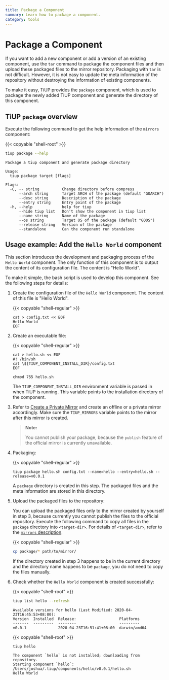 ```yaml
---
title: Package a Component
summary: Learn how to package a component.
category: tools
---
```


# Package a Component

If you want to add a new component or add a version of an existing component, use the `tar` command to package the component files and then upload these packaged files to the mirror repository. Packaging with `tar` is not difficult. However, it is not easy to update the meta information of the repository without destroying the information of existing components.

To make it easy, TiUP provides the `package` component, which is used to package the newly added TiUP component and generate the directory of this component.

## TiUP `package` overview

Execute the following command to get the help information of the `mirrors` component:

{{< copyable "shell-root" >}}

```bash
tiup package --help
```

```
Package a tiup component and generate package directory

Usage:
  tiup package target [flags]

Flags:
  -C, -- string          Change directory before compress
      --arch string      Target ARCH of the package (default "GOARCH")
      --desc string      Description of the package
      --entry string     Entry point of the package
  -h, --help             help for tiup
      --hide tiup list   Don't show the component in tiup list
      --name string      Name of the package
      --os string        Target OS of the package (default "GOOS")
      --release string   Version of the package
      --standalone       Can the component run standalone
```

## Usage example: Add the `Hello World` component

This section introduces the development and packaging process of the `Hello World` component. The only function of this component is to output the content of its configuration file. The content is "Hello World".

To make it simple, the bash script is used to develop this component. See the following steps for details:

1. Create the configuration file of the `Hello World` component. The content of this file is "Hello World".

    {{< copyable "shell-regular" >}}

    ```shell
    cat > config.txt << EOF
    Hello World
    EOF
    ```

2. Create an executable file:

    {{< copyable "shell-regular" >}}

    ```shell
    cat > hello.sh << EOF
    #! /bin/sh
    cat \${TIUP_COMPONENT_INSTALL_DIR}/config.txt
    EOF

    chmod 755 hello.sh
    ```

    The `TIUP_COMPONENT_INSTALL_DIR` environment variable is passed in when TiUP is running. This variable points to the installation directory of the component.

3. Refer to [Create a Private Mirror](/tiup/tiup-mirrors.md) and create an offline or a private mirror accordingly. Make sure the `TIUP_MIRRORS` variable points to the mirror after this mirror is created.

    > **Note:**
    >
    > You cannot publish your package, because the `publish` feature of the official mirror is currently unavailable.

4. Packaging:

    {{< copyable "shell-regular" >}}

    ```shell
    tiup package hello.sh config.txt --name=hello --entry=hello.sh --release=v0.0.1
    ```

    A `package` directory is created in this step. The packaged files and the meta information are stored in this directory.

5. Upload the packaged files to the repository:

    You can upload the packaged files only to the mirror created by yourself in step 3, because currently you cannot publish the files to the official repository. Execute the following command to copy all files in the `package` directory into `<target-dir>`. For details of `<target-dir>`, refer to the [`mirrors` description](/tiup/tiup-mirrors.md#mirrors-description).

    {{< copyable "shell-regular" >}}

    ```bash
    cp package/* path/to/mirror/
    ```

    If the directory created in step 3 happens to be in the current directory and the directory name happens to be `package`, you do not need to copy the files manually.

6. Check whether the `Hello World` component is created successfully:

    {{< copyable "shell-root" >}}

    ```bash
    tiup list hello --refresh
    ```

    ```
    Available versions for hello (Last Modified: 2020-04-23T16:45:53+08:00):
    Version  Installed  Release:                   Platforms
    -------  ---------  --------                   ---------
    v0.0.1              2020-04-23T16:51:41+08:00  darwin/amd64
    ```

    {{< copyable "shell-root" >}}

    ```bash
    tiup hello
    ```

    ```
    The component `hello` is not installed; downloading from repository.
    Starting component `hello`: /Users/joshua/.tiup/components/hello/v0.0.1/hello.sh
    Hello World
    ```
